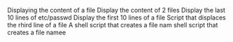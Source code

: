 Displaying the content of a file
Display the content of 2 files
Display the last 10 lines of etc/passwd
Display the first 10 lines of a file
Script that displaces the rhird line of a file
A shell script that creates a file nam
shell script that creates a file namee
